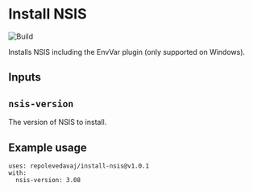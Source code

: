# Install NSIS

![Build](https://github.com/repolevedavaj/install-nsis/workflows/Build/badge.svg)

Installs NSIS including the EnvVar plugin (only supported on Windows).

## Inputs

## `nsis-version`

The version of NSIS to install.

## Example usage

```shell
uses: repolevedavaj/install-nsis@v1.0.1
with:
  nsis-version: 3.08
```
